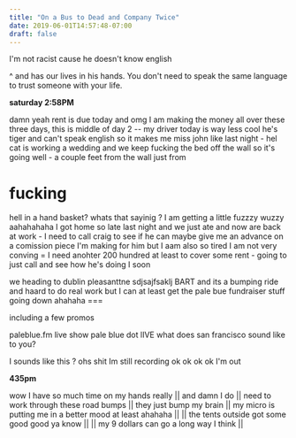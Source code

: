 ```yaml
---
title: "On a Bus to Dead and Company Twice"
date: 2019-06-01T14:57:48-07:00
draft: false
---
```


I'm not racist cause he doesn't know english

<!--more-->

^ and has our lives in his hands. You don't need to speak the same language to trust someone with your life.

**saturday 2:58PM**

damn yeah rent is due today and omg I am making the money all over these three days, this is middle of day 2 -- my driver today is way less cool he's tiger and can't speak english so it makes me miss john like last night - hel cat is working a wedding and we keep fucking the bed off the wall so it's going well - a couple feet from the wall just from

# fucking

hell in a hand basket? whats that sayinig ? I am getting a little fuzzzy wuzzy aahahahaha I got home so late last night and we just ate and now are back at work - I need to call craig to see if he can maybe give me an advance on a comission piece I'm making for him but I aam also so tired I am not very conving = I need anohter 200 hundred at least to cover some rent - going to just call and see how he's doing I soon

we heading to dublin pleasanttne sdjsajfsaklj BART and its a bumping ride and haard to do real work but I can at least get the pale bue fundraiser stuff going down ahahaha ===

including a few promos

paleblue.fm live show pale blue dot lIVE what does san francisco sound like to you?

I  sounds like this ? ohs shit Im still recording ok ok ok ok I'm out


**435pm**

wow I have so much time on my hands really
|| and damn I do ||
need to work through these road bumps ||
they just bump my brain ||
my micro is putting me in a better mood at least ahahaha ||
|| the tents outside got some good good ya know ||
|| my 9 dollars can go a long way I think ||
